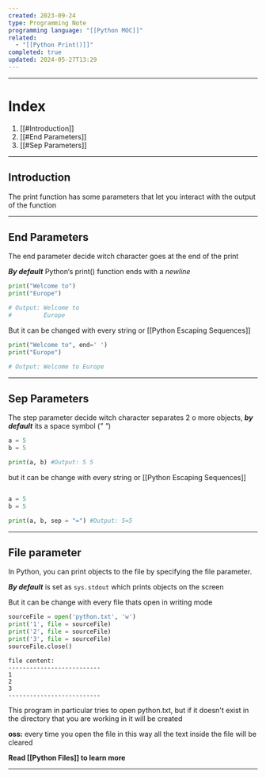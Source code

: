```yaml
---
created: 2023-09-24
type: Programming Note
programming language: "[[Python MOC]]"
related:
  - "[[Python Print()]]"
completed: true
updated: 2024-05-27T13:29
---
```

---
# Index
1. [[#Introduction]]
2. [[#End Parameters]]
3. [[#Sep Parameters]]

---
## Introduction
The print function has some parameters that let you interact with the output of the function

---
## End Parameters
The end parameter decide witch character goes at the end of the print

***By default*** Python‘s print() function ends with a *newline*
``` python
print("Welcome to")
print("Europe")

# Output: Welcome to
#         Europe
```

But it can be changed with every string or [[Python Escaping Sequences]]
```python
print("Welcome to", end=' ')
print("Europe")

# Output: Welcome to Europe

```

---
## Sep Parameters
The step parameter decide witch character separates 2 o more objects, ***by default*** its a space symbol (*" "*)
```python
a = 5
b = 5

print(a, b) #Output: 5 5
```

but it can be change with every string or [[Python Escaping Sequences]]
```python

a = 5
b = 5

print(a, b, sep = "=") #Output: 5=5
```

---
## File parameter
In Python, you can print objects to the file by specifying the file parameter.

***By default*** is set as `sys.stdout` which prints objects on the screen

But it can be change with every file thats open in writing mode
```python
sourceFile = open('python.txt', 'w')
print('1', file = sourceFile)
print('2', file = sourceFile)
print('3', file = sourceFile)
sourceFile.close()

```

```
file content:
--------------------------
1
2
3
--------------------------
```

This program in particular tries to open python.txt, but if it doesn't exist in the directory that you are working in it will be created 

**oss:** every time you open the file in this way all the text inside the file will be cleared

**Read [[Python Files]] to learn more**

---